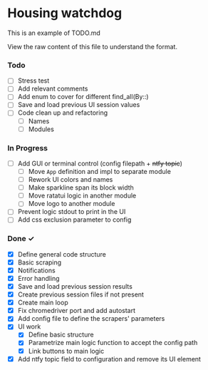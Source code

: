 # Housing watchdog

This is an example of TODO.md

View the raw content of this file to understand the format.

### Todo
- [ ] Stress test
- [ ] Add relevant comments
- [ ] Add enum to cover for different find_all(By::)
- [ ] Save and load previous UI session values
- [ ] Code clean up and refactoring
  - [ ] Names
  - [ ] Modules
  
### In Progress

- [ ] Add GUI or terminal control (config filepath + <s>ntfy topic</s>)
  - [ ] Move `App` definition and impl to separate module
  - [ ] Rework UI colors and names
  - [ ] Make sparkline span its block width
  - [ ] Move ratatui logic in another module
  - [ ] Move logo to another module
- [ ] Prevent logic stdout to print in the UI
- [ ] Add css exclusion parameter to config

### Done ✓

- [X] Define general code structure
- [X] Basic scraping
- [X] Notifications
- [X] Error handling
- [X] Save and load previous session results
- [X] Create previous session files if not present
- [X] Create main loop
- [X] Fix chromedriver port and add autostart
- [X] Add config file to define the scrapers' parameters
- [X] UI work 
  - [X] Define basic structure
  - [X] Parametrize main logic function to accept the config path
  - [X] Link buttons to main logic
- [X] Add ntfy topic field to configuration and remove its UI element